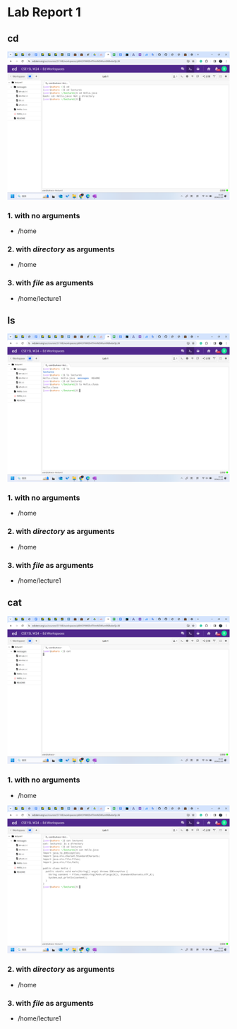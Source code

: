 # Lab Report 1
## cd
![Image](cd.png)
### 1. with no arguments
  * /home

### 2. with *directory* as arguments
  * /home

### 3. with *file* as arguments
  * /home/lecture1


## ls
![Image](ls.png)
### 1. with no arguments
  * /home

### 2. with *directory* as arguments
  * /home

### 3. with *file* as arguments
  * /home/lecture1

## cat
![Image](cat1.png)
### 1. with no arguments
  * /home

![Image](cat2.png)
### 2. with *directory* as arguments
  * /home

### 3. with *file* as arguments
  * /home/lecture1
